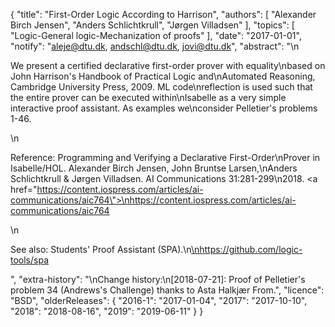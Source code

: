 {
    "title": "First-Order Logic According to Harrison",
    "authors": [
        "Alexander Birch Jensen",
        "Anders Schlichtkrull",
        "Jørgen Villadsen"
    ],
    "topics": [
        "Logic-General logic-Mechanization of proofs"
    ],
    "date": "2017-01-01",
    "notify": "aleje@dtu.dk, andschl@dtu.dk, jovi@dtu.dk",
    "abstract": "\n<p>We present a certified declarative first-order prover with equality\nbased on John Harrison's Handbook of Practical Logic and\nAutomated Reasoning, Cambridge University Press, 2009. ML code\nreflection is used such that the entire prover can be executed within\nIsabelle as a very simple interactive proof assistant. As examples we\nconsider Pelletier's problems 1-46.</p>\n<p>Reference: Programming and Verifying a Declarative First-Order\nProver in Isabelle/HOL. Alexander Birch Jensen, John Bruntse Larsen,\nAnders Schlichtkrull & Jørgen Villadsen. AI Communications 31:281-299\n2018. <a href=\"https://content.iospress.com/articles/ai-communications/aic764\">\nhttps://content.iospress.com/articles/ai-communications/aic764</a></p>\n<p>See also: Students' Proof Assistant (SPA).\n<a href=https://github.com/logic-tools/spa>\nhttps://github.com/logic-tools/spa</a></p>",
    "extra-history": "\nChange history:\n[2018-07-21]: Proof of Pelletier's problem 34 (Andrews's Challenge) thanks to Asta Halkjær From.",
    "licence": "BSD",
    "olderReleases": {
        "2016-1": "2017-01-04",
        "2017": "2017-10-10",
        "2018": "2018-08-16",
        "2019": "2019-06-11"
    }
}